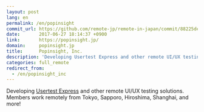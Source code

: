 ```yaml
---
layout: post
lang: en
permalink: /en/popinsight
commit_url: https://github.com/remote-jp/remote-in-japan/commit/88225de1232b84bad8993b2decff2ebbef803354
date:       2017-06-27 18:14:37 +0900
link:       https://popinsight.jp/
domain:     popinsight.jp
title:      Popinsight, Inc.
description: 'Developing Usertest Express and other remote UI/UX testing solutions. Members work remotely from Tokyo, Sapporo, Hiroshima, Shanghai, and more!'
categories: full_remote
redirect_from:
  - /en/popinsight_inc
---
```


<p>Developing <a href="https://usertesting.jp/express">Usertest Express</a> and other remote UI/UX testing solutions. Members work remotely from Tokyo, Sapporo, Hiroshima, Shanghai, and more!</p>
